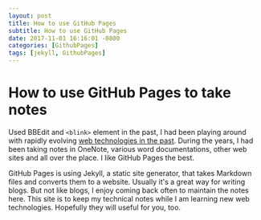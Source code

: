 ```yaml
---
layout: post
title: How to use GitHub Pages
subtitle: How to use GitHub Pages
date: 2017-11-01 16:16:01 -0800
categories: [GithubPages]
tags: [jekyll, GithubPages]
---
```


# How to use GitHub Pages to take notes

Used BBEdit and `<blink>` element in the past, I had been playing around with rapidly evolving [web technologies in the past](https://www.webdesignmuseum.org/web-design-history). During the years, I had been taking notes in OneNote, various word documentations, other web sites and all over the place. I like GitHub Pages the best.

GitHub Pages is using Jekyll, a static site generator, that takes Markdown files and converts them to a website. Usually it's a great way for writing blogs. But not like blogs, I enjoy coming back often to maintain the notes here. This site is to keep my technical notes while I am learning new web technologies. Hopefully they will useful for you, too.

